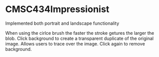 # CMSC434Impressionist

Implemented both portrait and landscape functionality

When using the cirlce brush the faster the stroke getures the larger the blob.
Click background to create a transparent duplicate of the original image. Allows users to trace over the image.
Click again to remove background.
